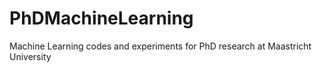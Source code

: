# PhDMachineLearning
Machine Learning codes and experiments for PhD research at Maastricht University
